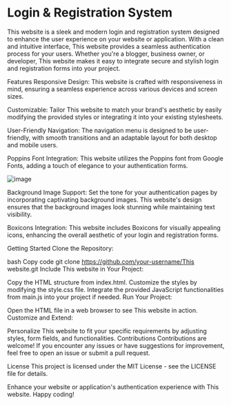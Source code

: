 
# Login & Registration System
This website is a sleek and modern login and registration system designed to enhance the user experience on your website or application. With a clean and intuitive interface, This website provides a seamless authentication process for your users. Whether you're a blogger, business owner, or developer, This website makes it easy to integrate secure and stylish login and registration forms into your project.

Features
Responsive Design: This website is crafted with responsiveness in mind, ensuring a seamless experience across various devices and screen sizes.

Customizable: Tailor This website to match your brand's aesthetic by easily modifying the provided styles or integrating it into your existing stylesheets.

User-Friendly Navigation: The navigation menu is designed to be user-friendly, with smooth transitions and an adaptable layout for both desktop and mobile users.

Poppins Font Integration: This website utilizes the Poppins font from Google Fonts, adding a touch of elegance to your authentication forms.

![image](https://github.com/Chaitanya1603/Registrationpage/assets/95305500/26397d35-c409-4c53-bf62-b0386ab01d2e)

Background Image Support: Set the tone for your authentication pages by incorporating captivating background images. This website's design ensures that the background images look stunning while maintaining text visibility.

Boxicons Integration: This website includes Boxicons for visually appealing icons, enhancing the overall aesthetic of your login and registration forms.

Getting Started
Clone the Repository:

bash
Copy code
git clone https://github.com/your-username/This website.git
Include This website in Your Project:

Copy the HTML structure from index.html.
Customize the styles by modifying the style.css file.
Integrate the provided JavaScript functionalities from main.js into your project if needed.
Run Your Project:

Open the HTML file in a web browser to see This website in action.
Customize and Extend:

Personalize This website to fit your specific requirements by adjusting styles, form fields, and functionalities.
Contributions
Contributions are welcome! If you encounter any issues or have suggestions for improvement, feel free to open an issue or submit a pull request.

License
This project is licensed under the MIT License - see the LICENSE file for details.

Enhance your website or application's authentication experience with This website. Happy coding!






